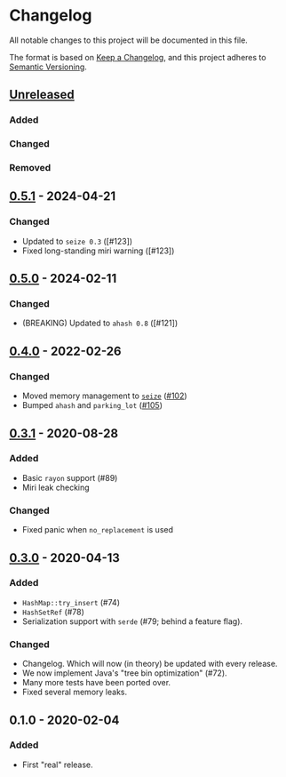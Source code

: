 # Changelog
All notable changes to this project will be documented in this file.

The format is based on [Keep a Changelog](https://keepachangelog.com/en/1.0.0/),
and this project adheres to [Semantic Versioning](https://semver.org/spec/v2.0.0.html).

## [Unreleased]
### Added

### Changed

### Removed

## [0.5.1] - 2024-04-21
### Changed
- Updated to `seize 0.3` ([#123])
- Fixed long-standing miri warning ([#123])

## [0.5.0] - 2024-02-11
### Changed
- (BREAKING) Updated to `ahash 0.8` ([#121])

## [0.4.0] - 2022-02-26
### Changed
- Moved memory management to [`seize`]() ([#102])
- Bumped `ahash` and `parking_lot` ([#105])

[`seize`]: https://docs.rs/seize/latest/seize/
[#102]: https://github.com/jonhoo/flurry/pull/102
[#105]: https://github.com/jonhoo/flurry/pull/105

## [0.3.1] - 2020-08-28
### Added
- Basic `rayon` support (#89)
- Miri leak checking

### Changed
- Fixed panic when `no_replacement` is used

## [0.3.0] - 2020-04-13
### Added
- `HashMap::try_insert` (#74)
- `HashSetRef` (#78)
- Serialization support with `serde` (#79; behind a feature flag).

### Changed
- Changelog. Which will now (in theory) be updated with every release.
- We now implement Java's "tree bin optimization" (#72).
- Many more tests have been ported over.
- Fixed several memory leaks.

## 0.1.0 - 2020-02-04
### Added
- First "real" release.

[Unreleased]: https://github.com/jonhoo/flurry/compare/v0.5.1...HEAD
[0.5.1]: https://github.com/jonhoo/flurry/compare/v0.5.0...v0.5.1
[0.5.0]: https://github.com/jonhoo/flurry/compare/v0.4.0...v0.5.0
[0.4.1]: https://github.com/jonhoo/flurry/compare/v0.4.0...v0.5.0
[0.4.0]: https://github.com/jonhoo/flurry/compare/v0.3.1...v0.4.0
[0.3.1]: https://github.com/jonhoo/flurry/compare/v0.3.0...v0.3.1
[0.3.0]: https://github.com/jonhoo/flurry/compare/v0.2.1...v0.3.0
